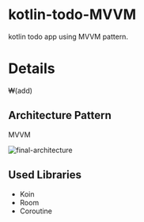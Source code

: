 # kotlin-todo-MVVM
kotlin todo app using MVVM pattern.


# Details

₩(add)


## Architecture Pattern
MVVM 

![final-architecture](https://user-images.githubusercontent.com/71416677/132950781-3b8c1373-825b-4685-a900-de84f4e5f062.png)





## Used Libraries
* Koin
* Room
* Coroutine




